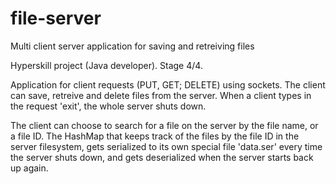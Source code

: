 # file-server
Multi client server application for saving and retreiving files

Hyperskill project (Java developer). Stage 4/4.

Application for client requests (PUT, GET; DELETE) using sockets. 
The client can save, retreive and delete files from the server. When a client
types in the request 'exit', the whole server shuts down. 

The client can choose to search for a file on the server by the file name, or a file ID.
The HashMap that keeps track of the files by the file ID in the server filesystem, gets serialized 
to its own special file 'data.ser' every time the server shuts down, and gets deserialized when
the server starts back up again. 
